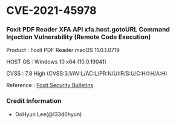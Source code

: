# CVE-2021-45978

### Foxit PDF Reader XFA API xfa.host.gotoURL Command Injection Vulnerability (Remote Code Execution)

Product : Foxit PDF Reader macOS 11.0.1.0719

HOST OS : Windows 10 x64 (10.0.19041)

CVSS : 7.8 High (CVSS:3.1/AV:L/AC:L/PR:N/UI:R/S:U/C:H/I:H/A:H)

Reference : [Foxit Security Bulletins](https://www.foxit.com/support/security-bulletins.html)

### Credit Information

- DoHyun Lee(@l33d0hyun)

